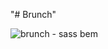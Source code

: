"# Brunch"

![brunch - sass bem](https://user-images.githubusercontent.com/8735775/31060169-34bb2d98-a70f-11e7-94ac-d1a8f7257045.png)

